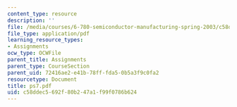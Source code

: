 ```yaml
---
content_type: resource
description: ''
file: /media/courses/6-780-semiconductor-manufacturing-spring-2003/c58ddec5692f80b247a1f99f0786b624_ps7.pdf
file_type: application/pdf
learning_resource_types:
- Assignments
ocw_type: OCWFile
parent_title: Assignments
parent_type: CourseSection
parent_uid: 72416ae2-e41b-78ff-fda5-0b5a3f9c0fa2
resourcetype: Document
title: ps7.pdf
uid: c58ddec5-692f-80b2-47a1-f99f0786b624
---
```

